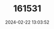 ---
title: "161531"
category: "Holohalaelurus grennian"
draft: false
date: 2024-02-22 13:03:52
languages:
  English: ["Grinning Izak Catshark"]
---